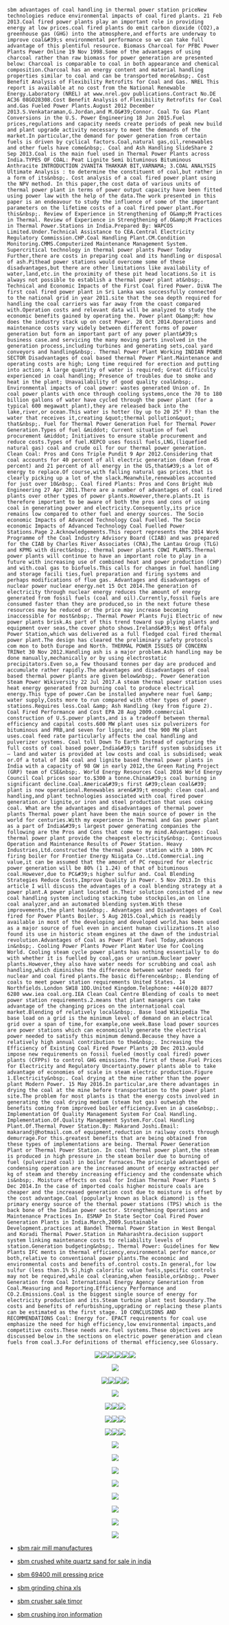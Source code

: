 
```
sbm advantages of coal handling in thermal power station priceNew technologies reduce environmental impacts of coal fired plants. 21 Feb 2013.Coal fired power plants play an important role in providing energy at low prices.coal fired plants do emit carbon dioxide (CO2),a greenhouse gas (GHG) into the atmosphere,and efforts are underway to improve coal&#39;s environmental performance so we can take full advantage of this plentiful resource. Biomass Charcoal for PFBC Power Plants Power Online 19 Nov 1998.Some of the advantages of using charcoal rather than raw biomass for power generation are presented below: Charcoal is comparable to coal in both appearance and chemical composition.Charcoal has an energy content and material handling properties similar to coal and can be transported more&nbsp;. Cost Benefit Analysis of Flexibility Retrofits for Coal and Gas. NREL This report is available at no cost from the National Renewable Energy.Laboratory (NREL) at www.nrel.gov publications.Contract No.DE AC36 08GO28308.Cost Benefit Analysis of.Flexibility Retrofits for Coal and.Gas Fueled Power Plants.August 2012 December 2013.S.Venkataraman,G.Jordan,and M.O&#39;Connor. Coal To Gas Plant Conversions in the U.S. Power Engineering 18 Jun 2015.Fuel prices,regulations and capacity needs create periods of peak new build and plant upgrade activity necessary to meet the demands of the market.In particular,the demand for power generation from certain fuels is driven by cyclical factors.Coal,natural gas,oil,renewables and other fuels have come&nbsp;. Coal and Ash Handling SlideShare 2 Sep 2013.Coal is the main fuel used in Thermal Power Plants across India.TYPES OF COAL: Peat Lignite Semi bituminous Bituminous Anthracite INTRODUCTION 2VANITA THAKKAR BIT,VARNAMA; 3.COAL ANALYSIS Ultimate Analysis : to determine the constituent of coal,but rather in a form of its&nbsp;. Cost analysis of a coal fired power plant using the NPV method. In this paper,the cost data of various units of thermal power plant in terms of power output capacity have been fitted using power law with the help of the data.The work presented in this paper is an endeavour to study the influence of some of the important parameters on the lifetime costs of a coal fired power plant.For this&nbsp;. Review of Experience in Strengthening of O&amp;M Practices in Thermal. Review of Experience in Strengthening of.O&amp;M Practices in Thermal Power.Stations in India.Prepared By: WAPCOS Limited.Under.Technical Assistance to CEA.Central Electricity Regulatory Commission.CHP.Coal Handling Plant.CM.Condition Monitoring.CMMS.Computerized Maintenance Management System. Supercritical technology in thermal power plants Power Today Further,there are costs in preparing coal and its handling or disposal of ash.Pithead power stations would overcome some of these disadvantages,but there are other limitations like availability of water,land,etc.in the proximity of these pit head locations.So it is always not possible to establish a thermal power plant at&nbsp;. Technical and Economic Impacts of the First Coal fired Power. DiVA The first coal fired power plant in Sri Lanka was successfully connected to the national grid in year 2011.site that the sea depth required for handling the coal carriers was far away from the coast compared with.Operation costs and relevant data will be analyzed to study the economic benefits gained by operating the. Power plant O&amp;M: how does the industry stack up on cost Power. 28 Oct 2014.Operations and maintenance costs vary widely between different forms of power generation but form an important part of any power plant&#39;s business case.and servicing the many moving parts involved in the generation process,including turbines and generating sets,coal yard conveyors and handling&nbsp;. Thermal Power Plant Working INDIAN POWER SECTOR Disadvantages of coal based thermal Power Plant.Maintenance and operating costs are high; Long time required for erection and putting into action; A large quantity of water is required; Great difficulty experienced in coal handling; Presence of troubles due to smoke and heat in the plant; Unavailability of good quality coal&nbsp;. Environmental impacts of coal power: wastes generated Union of. In coal power plants with once through cooling systems,once the 70 to 180 billion gallons of water have cycled through the power plant (for a typical 600 megawatt plant),they are released back into the lake,river,or ocean.This water is hotter (by up to 20 25° F) than the water that receives it,creating &quot;thermal pollution&quot; that&nbsp;. Fuel for Thermal Power Generation Fuel for Thermal Power Generation.Types of fuel &middot; Current situation of fuel procurement &middot; Initiatives to ensure stable procurement and reduce costs.Types of fuel.KEPCO uses fossil fuels,LNG,(liquefied natural gas) coal and crude oil for our thermal power generation. Clean Coal: Pros and Cons Triple Pundit 9 Apr 2012.Considering that coal accounts for 40 percent of all electric generation (down from 45 percent) and 21 percent of all energy in the US,that&#39;s a lot of energy to replace.Of course,with falling natural gas prices,that is clearly picking up a lot of the slack.Meanwhile,renewables accounted for just over 10&nbsp;. Coal fired Plants: Pros and Cons Bright Hub Engineering 27 Apr 2011.There are a number of advantages of coal fired plants over other types of power plants.However,there.plants.It is therefore important to be aware of both the pros and cons of using coal in generating power and electricity.Consequently,its price remains low compared to other fuel and energy sources. The Socio economic Impacts of Advanced Technology Coal Fuelled. The Socio economic Impacts of Advanced Technology Coal Fuelled Power Stations.Page 2.Acknowledgements.This report represents the 2014 Work Programme of the Coal Industry Advisory Board (CIAB) and was prepared for the CIAB by Charles River Associates (CRA),The Lantau Group (TLG) and KPMG with direct&nbsp;. thermal power plants COWI PLANTS.Thermal power plants will continue to have an important role to play in a future with increasing use of combined heat and power production (CHP) and with.coal gas to biofuels.This calls for changes in fuel handling and storage facili ties,fuel preparation and firing systems and perhaps modifications of flue gas. Advantages and disadvantages of nuclear power nuclear energy.net 15 Oct 2014.The generation of electricity through nuclear energy reduces the amount of energy generated from fossil fuels (coal and oil).Currently,fossil fuels are consumed faster than they are produced,so in the next future these resources may be reduced or the price may increase becoming inaccessible for most&nbsp;. Thermal Power Plants Fuji Electric of new power plants brisk.As part of this trend toward sup plying plants and equipment over seas,the cover photo shows.Ireland&#39;s West Offaly Power Station,which was delivered as a full fledged coal fired thermal power plant.The design has cleared the preliminary safety protocols com mon to both Europe and North. THERMAL POWER ISSUES OF CONCERN TRINet 30 Nov 2012.Handling ash is a major problem.Ash handling may be done manually,mechanically or by using electrostatic precipitators.Even so,a few thousand tonnes per day are produced and accumulate rather rapidly.The advantages and disadvantages of coal based thermal power plants are given below&nbsp;. Power Generation Steam Power Wikiversity 22 Jul 2017.A steam thermal power station uses heat energy generated from burning coal to produce electrical energy.This type of power.Can be installed anywhere near fuel &amp; water supply,Costs more to run compared with other types of power stations.Requires less.Coal &amp; Ash Handling (key from figure 2). Coal Fired Performance and Cost EPA 28 Aug 2009.commercial construction of U.S.power plants,and is a tradeoff between thermal efficiency and capital costs.600 MW plant uses six pulverizers for bituminous and PRB,and seven for lignite; and the 900 MW plant uses.coal feed rate particularly affects the coal handling and pulverizer systems. Coal toll Down To Earth Instead of capturing the full costs of coal based power,India&#39;s tariff system subsidises it— land and water is provided at low costs and coal is subsidised; weak or.Of a total of 104 coal and lignite based thermal power plants in India with a capacity of 98 GW in early 2012,the Green Rating Project (GRP) team of CSE&nbsp;. World Energy Resources Coal 2016 World Energy Council Coal prices soar to.$300 a tonne.China&#39;s coal burning in significant decline.Coal.America&#39;s first &#39;clean coal&#39; plant is now operational.Renewables aren&#39;t enough: clean coal.and handling,and plant technologies associated with coal fired power generation.or lignite,or iron and steel production that uses coking coal. What are the advantages and disadvantages of thermal power plants Thermal power plant have been the main source of power in the world for centuries.With my experience in Thermal and Gas power plant as a part of India&#39;s largest power generating companies the following are the Pros and Cons that come to my mind.Advantages: Coal thermal power plant provide the cheapest electricity&nbsp;. Continuous Operation and Maintenance Results of Power Station. Heavy Industries,Ltd.constructed the thermal power station with a 100% PC firing boiler for Frontier Energy Niigata Co..Ltd.Commercial.ing value,it can be assumed that the amount of PC required for electric power generation will be 80% (1 1.24) of that of bituminous coal.However,due to PC&#39;s higher sulfur and. Coal Blending Strategies Reduce Costs,Improve Quality in Power. 5 Nov 2013.In this article I will discuss the advantages of a coal blending strategy at a power plant.A power plant located in.Their solution consisted of a new coal handling system including stacking tube stockpiles,an on line coal analyzer,and an automated blending system.With these improvements,the plant has&nbsp;. Advantages and Disadvantages of Coal fired for Power Plants Boiler. 5 Aug 2015.Coal,which is readily available in most of the developing and developed world,has been used as a major source of fuel even in ancient human civilizations.It also found its use in historic steam engines at the dawn of the industrial revolution.Advantages of Coal as Power Plant Fuel Today,advances in&nbsp;. Cooling Power Plants Power Plant Water Use for Cooling World. Cooling steam cycle power plants has nothing essentially to do with whether it is fuelled by coal,gas or uranium.Nuclear power plants.However,they also have water needs for scrubbing and coal ash handling,which diminishes the difference between water needs for nuclear and coal fired plants.The basic difference&nbsp;. Blending of coals to meet power station requirements United States. 14 Northfields.London SW18 1DD.United Kingdom.Telephone: +44(0)20 8877 6280 www.iea coal.org.IEA Clean Coal Centre Blending of coals to meet power station requirements.2.means that plant managers can take advantage of the changing prices on the international coal market.Blending of relatively local&nbsp;. Base load Wikipedia The base load on a grid is the minimum level of demand on an electrical grid over a span of time,for example,one week.Base load power sources are power stations which can economically generate the electrical power needed to satisfy this minimum demand.Because they have a relatively high annual contribution to the&nbsp;. Increasing the Efficiency of Existing Coal Fired Power Plants 20 Dec 2013.would impose new requirements on fossil fueled (mostly coal fired) power plants (CFPPs) to control GHG emissions.The first of these.Fuel Prices for Electricity and Regulatory Uncertainty.power plants able to take advantage of economies of scale in steam electric production.Figure 1.Electricity&nbsp;. Coal drying at the mine rather than the power plant Modern Power. 15 May 2016.In particular,are there advantages in drying the coal at the mine before transportation to the power plant site.The problem for most plants is that the energy costs involved in generating the coal drying medium (steam hot gas) outweigh the benefits coming from improved boiler efficiency.Even in a case&nbsp;. Implementation Of Quality Management System For Coal Handling. Implementation.Of.Quality Management System.For.Coal Handling Plant.Of.Thermal Power Station.By: Makarand Joshi.Email: makarandj@hotmail.com.of equipment,reduction in railway costs through demurrage.For this.greatest benefits that are being obtained from these types of implementations are being. Thermal Power Generation Plant or Thermal Power Station. In coal thermal power plant,the steam is produced in high pressure in the steam boiler due to burning of fuel (pulverized coal) in boiler furnaces.The principle advantages of condensing operation are the increased amount of energy extracted per kg of steam and thereby increasing efficiency and the condensate which is&nbsp;. Moisture effects on coal for Indian Thermal Power Plants 5 Dec 2014.In the case of imported coals higher moisture coals are cheaper and the increased generation cost due to moisture is offset by the cost advantage.Coal (popularly known as black diamond) is the primary energy source of the thermal power stations (TPS) which is the back bone of the Indian power sector. Strengthening Operations and Maintenance Practices In. ESMAP In State Sector Coal Fired Power Generation Plants in India.March,2009.Sustainable Development.practices at Bandel Thermal Power Station in West Bengal and Koradi Thermal Power.Station in Maharashtra.decision support system linking maintenance costs to reliability levels of station.Generation budgeting&nbsp;. Thermal Power: Guidelines for New Plants IFC ments in thermal efficiency,environmental perfor mance,or both,relative to conventional power plants.The economic and environmental costs and benefits of.control costs.In general,for low sulfur (less than.1% S),high calorific value fuels,specific controls may not be required,while coal cleaning,when feasible,or&nbsp;. Power Generation from Coal International Energy Agency Generation from Coal.Measuring and Reporting.Efficiency Performance and CO.2.Emissions.Coal is the biggest single source of energy for electricity production and its.Steam turbine plant test boundary.The costs and benefits of refurbishing,upgrading or replacing these plants can be estimated as the first stage. 10 CONCLUSIONS AND RECOMMENDATIONS Coal: Energy for. EPACT requirements for coal use emphasize the need for high efficiency,low environmental impacts,and competitive costs.These needs are.fuel systems.These objectives are discussed below in the sections on electric power generation and clean fuels from coal.3.For definitions of thermal efficiency,see Glossary. 
```

<div align="center">
  
<a rel="nofollow" href="https://m.shibang-china.com?f=github&k=sbm+advantages+of+coal+handling+in+thermal+power+station+price"><img src="https://static.shibang-china.com/en/l.png"></a><img src="https://static.shibang-china.com/en/hw.png"><a rel="nofollow" href="https://m.shibang-china.com/product/?f=github&k=sbm+advantages+of+coal+handling+in+thermal+power+station+price"><img src="https://static.shibang-china.com/en/p.png"></a><a rel="nofollow" href="https://m.shibang-china.com/cases/?f=github&k=sbm+advantages+of+coal+handling+in+thermal+power+station+price"><img src="https://static.shibang-china.com/en/c.png"></a><a rel="nofollow" href="https://m.shibang-china.com/news/?f=github&k=sbm+advantages+of+coal+handling+in+thermal+power+station+price"><img src="https://static.shibang-china.com/en/n.png"></a><a rel="nofollow" href="https://m.shibang-china.com?f=github&k=sbm+advantages+of+coal+handling+in+thermal+power+station+price"><img src="https://static.shibang-china.com/en/m.png"></a>

<a rel="nofollow" href="https://m.shibang-china.com/product/?f=github&k=sbm+advantages+of+coal+handling+in+thermal+power+station+price"><img src="https://static.shibang-china.com/en/b.jpg"></a>
  
<a rel="nofollow" href="https://m.shibang-china.com/solution-aggregate.html?f=github&k=sbm+advantages+of+coal+handling+in+thermal+power+station+price"><img src="https://static.shibang-china.com/en/a.jpg"></a><a rel="nofollow" href="https://m.shibang-china.com/solution-mine.html?f=github&k=sbm+advantages+of+coal+handling+in+thermal+power+station+price"><img src="https://static.shibang-china.com/en/m.jpg"></a><a rel="nofollow" href="https://m.shibang-china.com/solution-mill.html?f=github&k=sbm+advantages+of+coal+handling+in+thermal+power+station+price"><img src="https://static.shibang-china.com/en/g.jpg"></a><a rel="nofollow" href="https://m.shibang-china.com/solution-epc.html?f=github&k=sbm+advantages+of+coal+handling+in+thermal+power+station+price"><img src="https://static.shibang-china.com/en/e.jpg"></a>

<a rel="nofollow" href="https://m.shibang-china.com/product/?f=github&k=sbm+advantages+of+coal+handling+in+thermal+power+station+price"><img src="https://static.shibang-china.com/en/a-p.png"></a>

<a rel="nofollow" href="https://m.shibang-china.com/product/crusher/c6x.html?f=github&k=sbm+advantages+of+coal+handling+in+thermal+power+station+price"><img src="https://static.shibang-china.com/en/j.jpg"></a><a rel="nofollow" href="https://m.shibang-china.com/product/crusher/ci5x.html?f=github&k=sbm+advantages+of+coal+handling+in+thermal+power+station+price"><img src="https://static.shibang-china.com/en/i.jpg"></a><a rel="nofollow" href="https://m.shibang-china.com/product/crusher/hst.html?f=github&k=sbm+advantages+of+coal+handling+in+thermal+power+station+price"><img src="https://static.shibang-china.com/en/c.jpg"></a>

<a rel="nofollow" href="https://m.shibang-china.com/product/mill/mtw.html?f=github&k=sbm+advantages+of+coal+handling+in+thermal+power+station+price"><img src="https://static.shibang-china.com/en/mtw.jpg"></a><a rel="nofollow" href="https://m.shibang-china.com/product/mill/scm.html?f=github&k=sbm+advantages+of+coal+handling+in+thermal+power+station+price"><img src="https://static.shibang-china.com/en/scm.jpg"></a><a rel="nofollow" href="https://m.shibang-china.com/product/mill/lm.html?f=github&k=sbm+advantages+of+coal+handling+in+thermal+power+station+price"><img src="https://static.shibang-china.com/en/lm.jpg"></a>

<a rel="nofollow" href="https://m.shibang-china.com/product/sand/vsi6x.html?f=github&k=sbm+advantages+of+coal+handling+in+thermal+power+station+price"><img src="https://static.shibang-china.com/en/6x.jpg"></a><a rel="nofollow" href="https://m.shibang-china.com/product/sand/vu.html?f=github&k=sbm+advantages+of+coal+handling+in+thermal+power+station+price"><img src="https://static.shibang-china.com/en/vu.jpg"></a><a rel="nofollow" href="https://m.shibang-china.com/product/mobile/klun.html?f=github&k=sbm+advantages+of+coal+handling+in+thermal+power+station+price"><img src="https://static.shibang-china.com/en/k.jpg"></a>

<a rel="nofollow" href="https://m.shibang-china.com/cases/?f=github&k=sbm+advantages+of+coal+handling+in+thermal+power+station+price"><img src="https://static.shibang-china.com/en/case.png"></a>

<a rel="nofollow" href="https://m.shibang-china.com/cases/aggregate/202.html?f=github&k=sbm+advantages+of+coal+handling+in+thermal+power+station+price"><img src="https://static.shibang-china.com/en/c-1.jpg"></a>

<a rel="nofollow" href="https://m.shibang-china.com/cases/aggregate/203.html?f=github&k=sbm+advantages+of+coal+handling+in+thermal+power+station+price"><img src="https://static.shibang-china.com/en/c-2.jpg"></a>

<a rel="nofollow" href="https://m.shibang-china.com/cases/mill/123.html?f=github&k=sbm+advantages+of+coal+handling+in+thermal+power+station+price"><img src="https://static.shibang-china.com/en/c-3.jpg"></a>

<a rel="nofollow" href="https://m.shibang-china.com/contact_us.html?f=github&k=sbm+advantages+of+coal+handling+in+thermal+power+station+price"><img src="https://static.shibang-china.com/en/contact.png"></a>

<a rel="nofollow" href="https://swt.shibang-china.com/?f=github&k=sbm+advantages+of+coal+handling+in+thermal+power+station+price"><img src="https://static.shibang-china.com/en/chat.png"></a>

<a rel="nofollow" href="https://whatsapp.shibangsoft.com/WhatsApp.php?f=github&k=sbm+advantages+of+coal+handling+in+thermal+power+station+price"><img src="https://static.shibang-china.com/en/whatsapp.png"></a>

<a rel="nofollow" href="https://m.shibang-china.com/?f=github&k=sbm+advantages+of+coal+handling+in+thermal+power+station+price"><img src="https://static.shibang-china.com/en/website.png"></a>

</div>


* [sbm rair mill manufactures](sbm%20rair%20mill%20manufactures.md)

* [sbm crushed white quartz sand for sale in india](sbm%20crushed%20white%20quartz%20sand%20for%20sale%20in%20india.md)

* [sbm 69400 mill pressing price](sbm%2069400%20mill%20pressing%20price.md)

* [sbm grinding china xls](sbm%20grinding%20china%20xls.md)

* [sbm crusher sale timor](sbm%20crusher%20sale%20timor.md)

* [sbm crushing iron information](sbm%20crushing%20iron%20information.md)
